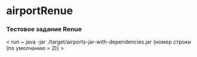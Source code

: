 # airportRenue
### Тестовое задание Renue
< run ~ java -jar ./target/airports-jar-with-dependencies.jar {номер строки (по умолчанию = 2)} >
